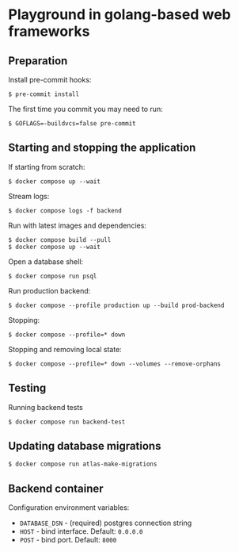 # Playground in golang-based web frameworks

## Preparation

Install pre-commit hooks:

```console
$ pre-commit install
```

The first time you commit you may need to run:

```console
$ GOFLAGS=-buildvcs=false pre-commit
```

## Starting and stopping the application

If starting from scratch:

```console
$ docker compose up --wait
```

Stream logs:

```console
$ docker compose logs -f backend
```

Run with latest images and dependencies:

```console
$ docker compose build --pull
$ docker compose up --wait
```

Open a database shell:

```console
$ docker compose run psql
```

Run production backend:

```console
$ docker compose --profile production up --build prod-backend
```

Stopping:

```console
$ docker compose --profile=* down
```

Stopping and removing local state:

```console
$ docker compose --profile=* down --volumes --remove-orphans
```

## Testing

Running backend tests

```console
$ docker compose run backend-test
```

## Updating database migrations

```console
$ docker compose run atlas-make-migrations
```

## Backend container

Configuration environment variables:

- `DATABASE_DSN` - (required) postgres connection string
- `HOST` - bind interface. Default: `0.0.0.0`
- `POST` - bind port. Default: `8000`
